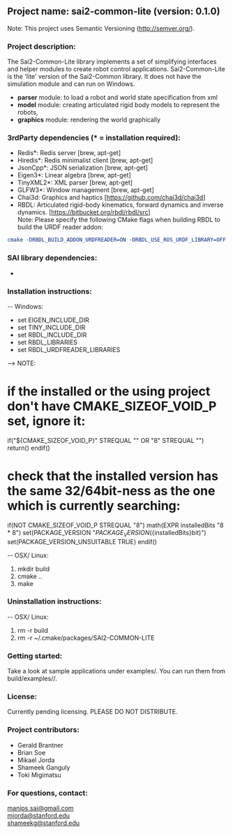 ## Project name: sai2-common-lite (version: 0.1.0)
Note: This project uses Semantic Versioning (http://semver.org/).

### Project description:
The Sai2-Common-Lite library implements a set of simplifying interfaces and helper modules to create robot control applications. Sai2-Common-Lite is the 'lite' version of the Sai2-Common library. It does not have the simulation module and can run on Windows. 

* __parser__ module: to load a robot and world state specification from xml
* __model__ module: creating articulated rigid body models to represent the robots, 
* __graphics__ module: rendering the world graphically

### 3rdParty dependencies (* = installation required):

* Redis*: Redis server [brew, apt-get]
* Hiredis*: Redis minimalist client [brew, apt-get]
* JsonCpp*: JSON serialization [brew, apt-get]
* Eigen3*: Linear algebra [brew, apt-get]
* TinyXML2*: XML parser [brew, apt-get]
* GLFW3*: Window management [brew, apt-get]
* Chai3d: Graphics and haptics [https://github.com/chai3d/chai3d]
* RBDL: Articulated rigid-body kinematics, forward dynamics and inverse dynamics. [https://bitbucket.org/rbdl/rbdl/src]  
Note: Please specify the following CMake flags when building RBDL to build the URDF reader addon: 
``` cmake
cmake -DRBDL_BUILD_ADDON_URDFREADER=ON -DRBDL_USE_ROS_URDF_LIBRARY=OFF ..
```

### SAI library dependencies:
* 


### Installation instructions:
-- Windows:
* set EIGEN_INCLUDE_DIR  
* set TINY_INCLUDE_DIR 
* set RBDL_INCLUDE_DIR
* set RBDL_LIBRARIES
* set RBDL_URDFREADER_LIBRARIES 


--> NOTE: 


# if the installed or the using project don't have CMAKE_SIZEOF_VOID_P set, ignore it:
if("${CMAKE_SIZEOF_VOID_P}" STREQUAL "" OR "8" STREQUAL "")
   return()
endif()

# check that the installed version has the same 32/64bit-ness as the one which is currently searching:
if(NOT CMAKE_SIZEOF_VOID_P STREQUAL "8")
  math(EXPR installedBits "8 * 8")
  set(PACKAGE_VERSION "${PACKAGE_VERSION} (${installedBits}bit)")
  set(PACKAGE_VERSION_UNSUITABLE TRUE)
endif()

-- OSX/ Linux:

1. mkdir build
2. cmake ..
3. make

### Uninstallation instructions: 
-- OSX/ Linux:

1. rm -r build
2. rm -r ~/.cmake/packages/SAI2-COMMON-LITE

### Getting started:
Take a look at sample applications under examples/.
You can run them from build/examples/<x-example>/.

### License:
Currently pending licensing. PLEASE DO NOT DISTRIBUTE.

### Project contributors:
* Gerald Brantner
* Brian Soe
* Mikael Jorda
* Shameek Ganguly
* Toki Migimatsu

### For questions, contact:
manips.sai@gmail.com  
mjorda@stanford.edu  
shameekg@stanford.edu
